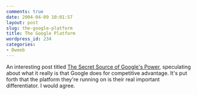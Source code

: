 ```yaml
---
comments: true
date: 2004-04-09 10:01:57
layout: post
slug: the-google-platform
title: The Google Platform
wordpress_id: 234
categories:
- Dweeb
---
```


An interesting post titled [The Secret Source of Google's Power](http://blog.topix.net/archives/000016.html), speculating about what it really is that Google does for competitive advantage. It's put forth that the platform they're running on is their real important differentiator. I would agree.

